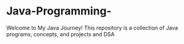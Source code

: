 # Java-Programming-
Welcome to My Java Journey! This repository is a collection of Java programs, concepts, and projects and DSA
